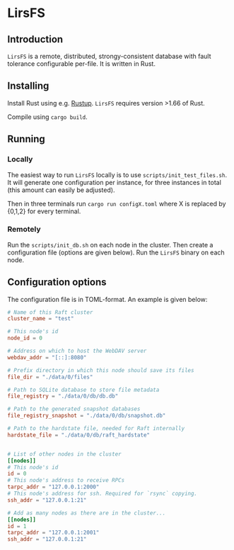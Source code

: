 # LirsFS

## Introduction

`LirsFS` is a remote, distributed, strongy-consistent database with fault tolerance configurable per-file. It is written in Rust.

## Installing

Install Rust using e.g. [Rustup](https://rustup.rs/). `LirsFS` requires version >1.66 of Rust.

Compile using `cargo build`.

## Running

### Locally

The easiest way to run `LirsFS` locally is to use `scripts/init_test_files.sh`. It will generate one configuration per instance, for three instances in total (this amount can easily be adjusted).

Then in three terminals run `cargo run configX.toml` where X is replaced by {0,1,2} for every terminal.

### Remotely

Run the `scripts/init_db.sh` on each node in the cluster. Then create a configuration file (options are given below). Run the `LirsFS` binary on each node.

## Configuration options

The configuration file is in TOML-format. An example is given below:

```toml
# Name of this Raft cluster
cluster_name = "test"

# This node's id
node_id = 0

# Address on which to host the WebDAV server
webdav_addr = "[::]:8080"

# Prefix directory in which this node should save its files
file_dir = "./data/0/files"

# Path to SQLite database to store file metadata
file_registry = "./data/0/db/db.db"

# Path to the generated snapshot databases
file_registry_snapshot = "./data/0/db/snapshot.db"

# Path to the hardstate file, needed for Raft internally
hardstate_file = "./data/0/db/raft_hardstate"


# List of other nodes in the cluster
[[nodes]]
# This node's id
id = 0
# This node's address to receive RPCs
tarpc_addr = "127.0.0.1:2000"
# This node's address for ssh. Required for `rsync` copying.
ssh_addr = "127.0.0.1:21"

# Add as many nodes as there are in the cluster...
[[nodes]]
id = 1
tarpc_addr = "127.0.0.1:2001"
ssh_addr = "127.0.0.1:21"

```
